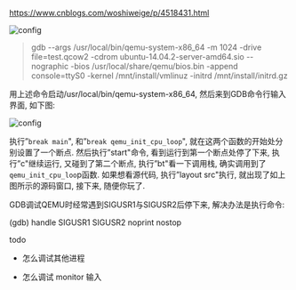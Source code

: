 https://www.cnblogs.com/woshiweige/p/4518431.html

![config](images/3.png)

>
> gdb --args /usr/local/bin/qemu-system-x86_64 -m 1024 -drive file=test.qcow2 -cdrom ubuntu-14.04.2-server-amd64.sio --nographic -bios /usr/local/share/qemu/bios.bin -append console=ttyS0 -kernel /mnt/install/vmlinuz -initrd /mnt/install/initrd.gz


用上述命令启动/usr/local/bin/qemu-system-x86_64, 然后来到GDB命令行输入界面, 如下图: 

![config](images/4.png)

执行”`break main`", 和”`break qemu_init_cpu_loop`", 就在这两个函数的开始处分别设置了一个断点. 然后执行”start"命令, 看到运行到第一个断点处停了下来, 执行”c"继续运行, 又碰到了第二个断点, 执行”bt"看一下调用栈, 确实调用到了`qemu_init_cpu_loo`p函数. 如果想看源代码, 执行”layout src"执行, 就出现了如上图所示的源码窗口, 接下来, 随便你玩了. 

GDB调试QEMU时经常遇到SIGUSR1与SIGUSR2后停下来, 解决办法是执行命令: 

(gdb) handle SIGUSR1 SIGUSR2 noprint nostop

todo

* 怎么调试其他进程

* 怎么调试 monitor 输入
